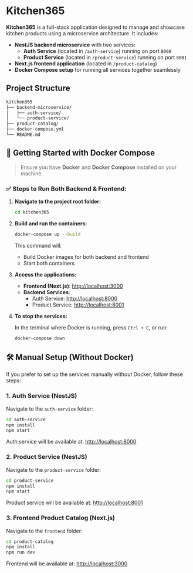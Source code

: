 # Kitchen365

**Kitchen365** is a full-stack application designed to manage and showcase kitchen products using a microservice architecture. It includes:

- **NestJS backend microservice** with two services:
  - **Auth Service** (located in `/auth-service`) running on port `8000`
  - **Product Service** (located in `/product-service`) running on port `8001`
- **Next.js frontend application** (located in `/product-catalog`)
- **Docker Compose setup** for running all services together seamlessly

## Project Structure

```bash
kitchen365
├── backend-microservice/
│   ├── auth-service/
│   └── product-service/
├── product-catalog/
├── docker-compose.yml
└── README.md
```

## 🚀 Getting Started with Docker Compose

> Ensure you have **Docker** and **Docker Compose** installed on your machine.

### ✅ Steps to Run Both Backend & Frontend:

1. **Navigate to the project root folder:**
    ```bash
    cd kitchen365
    ```

2. **Build and run the containers:**
    ```bash
    docker-compose up --build
    ```

    This command will:
    - Build Docker images for both backend and frontend
    - Start both containers

3. **Access the applications:**

    - **Frontend (Next.js)**: [http://localhost:3000](http://localhost:3000)
    - **Backend Services**:
      - Auth Service: [http://localhost:8000](http://localhost:8000)
      - Product Service: [http://localhost:8001](http://localhost:8001)

4. **To stop the services:**

    In the terminal where Docker is running, press `Ctrl + C`, or run:
    ```bash
    docker-compose down
    ```

## 🛠 Manual Setup (Without Docker)

If you prefer to set up the services manually without Docker, follow these steps:

### 1. **Auth Service (NestJS)**

Navigate to the `auth-service` folder:

```bash
cd auth-service
npm install
npm start
```

Auth service will be available at: [http://localhost:8000](http://localhost:8000)

### 2. **Product Service (NestJS)**

Navigate to the `product-service` folder:

```bash
cd product-service
npm install
npm start
```

Product service will be available at: [http://localhost:8001](http://localhost:8001)

### 3. **Frontend Product Catalog (Next.js)**

Navigate to the `frontend` folder:

```bash
cd product-catalog
npm install
npm run dev
```

Frontend will be available at: [http://localhost:3000](http://localhost:3000)
